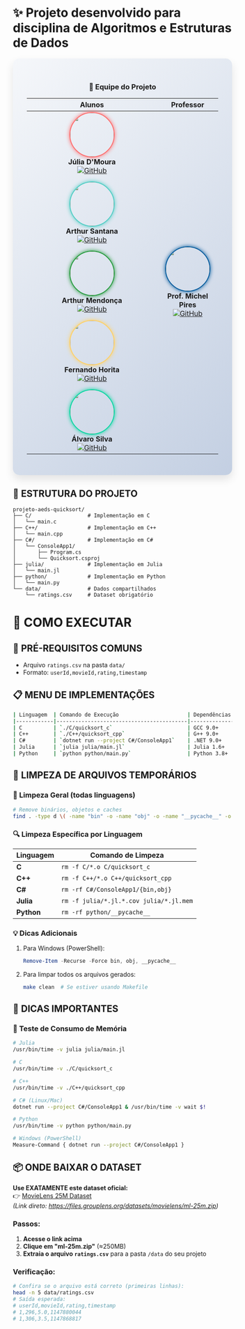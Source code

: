 
# ✨ Projeto desenvolvido para disciplina de Algoritmos e Estruturas de Dados

<div align="center" style="background: linear-gradient(135deg, #f5f7fa 0%, #c3cfe2 100%); padding: 2rem; border-radius: 15px; box-shadow: 0 10px 20px rgba(0,0,0,0.1);">

### 👥 Equipe do Projeto

| **Alunos** | **Professor** |
|:----------:|:-------------:|
| <div style="display: flex; flex-wrap: wrap; justify-content: center; gap: 15px; max-width: 600px;"><div style="flex: 1 0 180px;"><a href="https://github.com/msjujubr"><img src="https://github.com/msjujubr.png" width="100" style="border-radius: 50%; box-shadow: 0 0 10px #FF6B6B; border: 2px solid #FF6B6B;"></a><br>**Júlia D'Moura**<br>[![GitHub](https://img.shields.io/badge/@msjujubr-FF6B6B?style=flat-square&logo=github)](https://github.com/msjujubr)</div><div style="flex: 1 0 180px;"><a href="https://github.com/Rutrama"><img src="https://github.com/Rutrama.png" width="100" style="border-radius: 50%; box-shadow: 0 0 10px #4ECDC4; border: 2px solid #4ECDC4;"></a><br>**Arthur Santana**<br>[![GitHub](https://img.shields.io/badge/@Rutrama-4ECDC4?style=flat-square&logo=github)](https://github.com/Rutrama)</div><div style="flex: 1 0 180px;"><a href="https://github.com/ImArthz"><img src="https://github.com/ImArthz.png" width="100" style="border-radius: 50%; box-shadow: 0 0 10px #239A3B; border: 2px solid #239A3B;"></a><br>**Arthur Mendonça**<br>[![GitHub](https://img.shields.io/badge/@ImArthz-239A3B?style=flat-square&logo=github)](https://github.com/ImArthz)</div></div><div style="display: flex; flex-wrap: wrap; justify-content: center; gap: 15px; margin-top: 15px;"><div style="flex: 1 0 180px;"><a href="https://github.com/fernando-horita-siratuti"><img src="https://github.com/fernando-horita-siratuti.png" width="100" style="border-radius: 50%; box-shadow: 0 0 10px #FFD166; border: 2px solid #FFD166;"></a><br>**Fernando Horita**<br>[![GitHub](https://img.shields.io/badge/@fernando--horita-FFD166?style=flat-square&logo=github)](https://github.com/fernando-horita-siratuti)</div><div style="flex: 1 0 180px;"><a href="https://github.com/alvaroajs"><img src="https://github.com/alvaroajs.png" width="100" style="border-radius: 50%; box-shadow: 0 0 10px #06D6A0; border: 2px solid #06D6A0;"></a><br>**Álvaro Silva**<br>[![GitHub](https://img.shields.io/badge/@alvaroajs-06D6A0?style=flat-square&logo=github)](https://github.com/alvaroajs)</div></div> | <a href="https://github.com/mpiress"><img src="https://github.com/mpiress.png" width="100" style="border-radius: 50%; box-shadow: 0 0 10px #00599C; border: 2px solid #00599C;"></a><br>**Prof. Michel Pires**<br>[![GitHub](https://img.shields.io/badge/@mpiress-00599C?style=flat-square&logo=github)](https://github.com/mpiress) |

</div>

## 📂 ESTRUTURA DO PROJETO
```text
projeto-aeds-quicksort/
├── C/                  # Implementação em C
│   └── main.c
├── C++/                # Implementação em C++
│   └── main.cpp
├── C#/                 # Implementação em C# 
│   └── ConsoleApp1/
│       ├── Program.cs
│       └── Quicksort.csproj
├── julia/              # Implementação em Julia
│   └── main.jl
├── python/             # Implementação em Python
│   └── main.py
└── data/               # Dados compartilhados
    └── ratings.csv     # Dataset obrigatório
```
# 🚀 COMO EXECUTAR



## 🔹 PRÉ-REQUISITOS COMUNS
- Arquivo `ratings.csv` na pasta `data/`
- Formato: `userId,movieId,rating,timestamp`

## 📋 MENU DE IMPLEMENTAÇÕES
```bash
| Linguagem  | Comando de Execução                      | Dependências   |
|------------|------------------------------------------|----------------|
| C          | `./C/quicksort_c`                        | GCC 9.0+       |
| C++        | `./C++/quicksort_cpp`                    | G++ 9.0+       |
| C#         | `dotnet run --project C#/ConsoleApp1`    | .NET 9.0+      |
| Julia      | `julia julia/main.jl`                    | Julia 1.6+     |
| Python     | `python python/main.py`                  | Python 3.8+    |
```
## 🧹 LIMPEZA DE ARQUIVOS TEMPORÁRIOS

### 🔧 Limpeza Geral (todas linguagens)
```bash
# Remove binários, objetos e caches
find . -type d \( -name "bin" -o -name "obj" -o -name "__pycache__" -o -name "*.o" -o -name "*.out" \) -exec rm -rf {} +
```

### 🔍 Limpeza Específica por Linguagem

| Linguagem  | Comando de Limpeza                          |
|------------|---------------------------------------------|
| **C**      | `rm -f C/*.o C/quicksort_c`                 |
| **C++**    | `rm -f C++/*.o C++/quicksort_cpp`           |
| **C#**     | `rm -rf C#/ConsoleApp1/{bin,obj}`           |
| **Julia**  | `rm -f julia/*.jl.*.cov julia/*.jl.mem`     |
| **Python** | `rm -rf python/__pycache__`                 |

### 💡 Dicas Adicionais
1. Para Windows (PowerShell):
   ```powershell
   Remove-Item -Recurse -Force bin, obj, __pycache__
   ```
2. Para limpar todos os arquivos gerados:
   ```bash
   make clean  # Se estiver usando Makefile
   ```

## 📌 DICAS IMPORTANTES

### 🧠 Teste de Consumo de Memória

```bash
# Julia
/usr/bin/time -v julia julia/main.jl

# C
/usr/bin/time -v ./C/quicksort_c

# C++
/usr/bin/time -v ./C++/quicksort_cpp

# C# (Linux/Mac)
dotnet run --project C#/ConsoleApp1 & /usr/bin/time -v wait $!

# Python
/usr/bin/time -v python python/main.py

# Windows (PowerShell)
Measure-Command { dotnet run --project C#/ConsoleApp1 }
```

## 📦 ONDE BAIXAR O DATASET

**Use EXATAMENTE este dataset oficial:**  
👉 [MovieLens 25M Dataset](https://grouplens.org/datasets/movielens/25m/)  
*(Link direto: https://files.grouplens.org/datasets/movielens/ml-25m.zip)*

### Passos:
1. **Acesse o link acima**  
2. **Clique em "ml-25m.zip"** (≈250MB)  
3. **Extraia o arquivo `ratings.csv`** para a pasta `/data` do seu projeto

### Verificação:
```bash
# Confira se o arquivo está correto (primeiras linhas):
head -n 5 data/ratings.csv
# Saída esperada:
# userId,movieId,rating,timestamp
# 1,296,5.0,1147880044
# 1,306,3.5,1147868817
```


